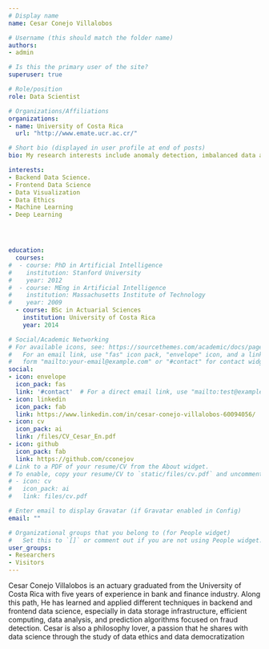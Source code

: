 ```yaml
---
# Display name
name: Cesar Conejo Villalobos

# Username (this should match the folder name)
authors:
- admin

# Is this the primary user of the site?
superuser: true

# Role/position
role: Data Scientist

# Organizations/Affiliations
organizations:
- name: University of Costa Rica
  url: "http://www.emate.ucr.ac.cr/"

# Short bio (displayed in user profile at end of posts)
bio: My research interests include anomaly detection, imbalanced data and programmable matter.

interests:
- Backend Data Science.
- Frontend Data Science
- Data Visualization
- Data Ethics
- Machine Learning
- Deep Learning




education:
  courses:
#  - course: PhD in Artificial Intelligence
#    institution: Stanford University
#    year: 2012
#  - course: MEng in Artificial Intelligence
#    institution: Massachusetts Institute of Technology
#    year: 2009
  - course: BSc in Actuarial Sciences
    institution: University of Costa Rica
    year: 2014

# Social/Academic Networking
# For available icons, see: https://sourcethemes.com/academic/docs/page-builder/#icons
#   For an email link, use "fas" icon pack, "envelope" icon, and a link in the
#   form "mailto:your-email@example.com" or "#contact" for contact widget.
social:
- icon: envelope
  icon_pack: fas
  link: '#contact'  # For a direct email link, use "mailto:test@example.org".
- icon: linkedin
  icon_pack: fab
  link: https://www.linkedin.com/in/cesar-conejo-villalobos-60094056/
- icon: cv
  icon_pack: ai
  link: /files/CV_Cesar_En.pdf
- icon: github
  icon_pack: fab
  link: https://github.com/cconejov
# Link to a PDF of your resume/CV from the About widget.
# To enable, copy your resume/CV to `static/files/cv.pdf` and uncomment the lines below.
# - icon: cv
#   icon_pack: ai
#   link: files/cv.pdf

# Enter email to display Gravatar (if Gravatar enabled in Config)
email: ""

# Organizational groups that you belong to (for People widget)
#   Set this to `[]` or comment out if you are not using People widget.
user_groups:
- Researchers
- Visitors
---
```


Cesar Conejo Villalobos is an actuary graduated from the University of Costa Rica with five years of experience in bank and finance industry. Along this path, He has learned and applied different techniques in backend and frontend data science, especially in data storage infrastructure, efficient computing, data analysis, and prediction algorithms focused on fraud detection. Cesar is also a philosophy lover, a passion that he shares with data science through the study of data ethics and data democratization
